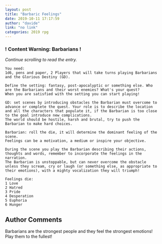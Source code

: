 ```yaml
---
layout: post
title: "Barbaric Feelings"
date: 2019-10-11 17:17:59
author: "davide"
link: "no link"
categories: 2019 rpg
---
```

<div id="warning"><div id="content"><h3><strong>! Content Warning: Barbarians !</strong></h3><i>Continue scrolling to read the entry.</i></div></div>
 
```
You need:
1d6, pens and paper, 2 Players that will take turns playing Barbarians and the Glorious Destiny (GD).

Define the setting: fantasy, post-apocalyptic or something else. Who are the Barbarians and their worst enemies? What's your quest?
When you are satisfied with the setting you can start playing! 

GD: set scenes by introducing obstacles the Barbarian must overcome to advance or complete the quest. Your role is to describe the location and all the characters that populate it, if the Barbarian is too close to the goal introduce new complications. 
The world should be hostile, harsh and brutal, try to push the Barbarian to make hard choices.

Barbarian: roll the die, it will determine the dominant feeling of the scene.
Feelings can be a motivation, a medium or inspire your objective.

During the scene you play the Barbarian describing their actions, thoughts and words, remember to incorporate the feelings in the narration.
The Barbarian is unstoppable, but can never overcome the obstacle unless they scream, cry or laugh (or something else, as appropriate to their emotions), with a mighty vocalization they will triumph!

Feelings die:
1 Love
2 Hatred
3 Pride
4 Desperation
5 Euphoria
6 Hunger
```
## Author Comments
Barbarians are the strongest people and they feel the strongest emotions! Play them to the fullest!
